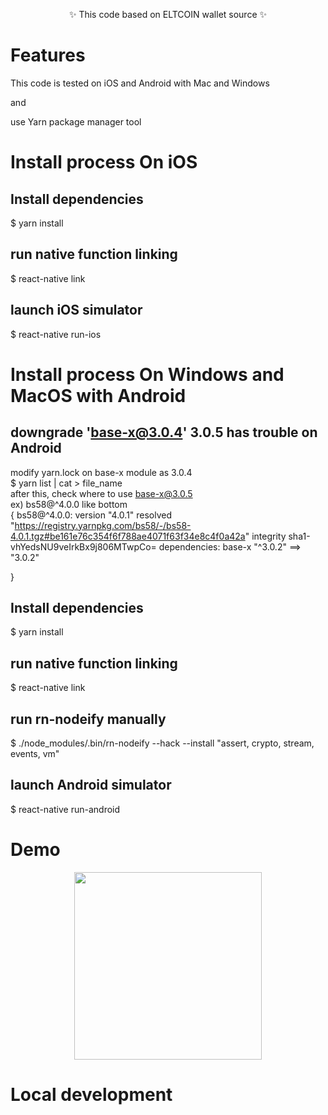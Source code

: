 <div align="center">
  <p>
    
  </p>
  <p>
    ✨ This code based on ELTCOIN wallet source ✨
  </p>
  <p>
    <a href="https://eltwallet.eltcoin.tech">
  </a>
  </p>
</div>

# Features
This code is tested on iOS and Android with Mac and Windows

and

use Yarn package manager tool


# Install process  On iOS

## Install dependencies
$ yarn install

## run native function linking
$ react-native link

## launch iOS simulator
$ react-native run-ios



# Install process  On Windows and MacOS  with  Android


## downgrade 'base-x@3.0.4'     3.0.5 has trouble on Android
modify yarn.lock on base-x module as 3.0.4 <br/>
$ yarn list | cat > file_name <br/>
after this, check where to use base-x@3.0.5 <br/>
ex) bs58@^4.0.0  like bottom <br/>
{
  bs58@^4.0.0:
  version "4.0.1"
  resolved "https://registry.yarnpkg.com/bs58/-/bs58-4.0.1.tgz#be161e76c354f6f788ae4071f63f34e8c4f0a42a"
  integrity sha1-vhYedsNU9veIrkBx9j806MTwpCo=
  dependencies:
    base-x "^3.0.2"   ==>  "3.0.2"

}

## Install dependencies
$ yarn install

## run native function linking
$ react-native link

## run rn-nodeify manually
$ ./node_modules/.bin/rn-nodeify --hack --install "assert, crypto, stream, events, vm"


## launch Android simulator
$ react-native run-android

# Demo

<div align="center">
  <img src="" height="300" />
</div>

# Local development



